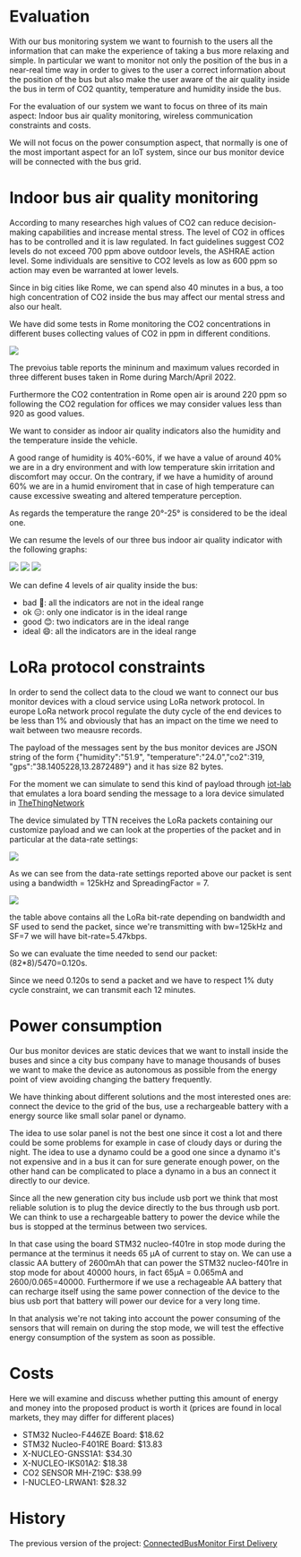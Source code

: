 # Evaluation

With our bus monitoring system we want to fournish to the users all the information that can make the experience of taking a bus more relaxing and simple.
In particular we want to monitor not only the position of the bus in a near-real time way in order to gives to the user a correct information about the position of the bus but also make the user aware of the air quality inside the bus in term of CO2 quantity, temperature and humidity inside the bus.

For the evaluation of our system we want to focus on three of its main aspect: Indoor bus air quality monitoring, wireless communication constraints and costs.

We will not focus on the power consumption aspect, that normally is one of the most important aspect for an IoT system, since our bus monitor device will be connected with the bus grid.

# **Indoor bus air quality monitoring**

According to many researches high values of CO2 can reduce decision-making capabilities and increase mental stress.
The level of CO2 in offices has to be controlled and it is law regulated. In fact guidelines suggest CO2 levels do not exceed 700 ppm above outdoor levels, the ASHRAE action level. Some individuals are sensitive to CO2 levels as low as 600 ppm so action may even be warranted at lower levels.

Since in big cities like Rome, we can spend also 40 minutes in a bus, a too high concentration of CO2 inside the bus may affect our mental stress and also our healt.

We have did some tests in Rome monitoring the CO2 concentrations in different buses collecting values of CO2 in ppm in different conditions.

![](img/co2_bus_table.JPG)

The prevoius table reports the mininum and maximum values recorded in three different buses taken in Rome during March/April 2022.

Furthermore the CO2 contentration in Rome open air is around 220 ppm so following the CO2 regulation for offices we may consider values less than 920 as good values.

We want to consider as indoor air quality indicators also the humidity and the temperature inside the vehicle.

A good range of humidity is 40%-60%, if we have a value of around 40% we are in a dry environment and with low temperature skin irritation and discomfort may occur.
On the contrary, if we have a humidity of around 60% we are in a humid enviroment that in case of high temperature can cause excessive sweating and altered temperature perception.

As regards the temperature the range 20°-25° is considered to be the ideal one.

We can resume the levels of our three bus indoor air quality indicator with the following graphs:

![](img/co2_graph.JPG)
![](img/temp_graph.JPG)
![](img/hum_graph.JPG)

We can define 4 levels of air quality inside the bus:
- bad   🥵: all the indicators are not in the ideal range
- ok    😑: only one indicator is in the ideal range
- good  😊: two indicators are in the ideal range
- ideal 😄: all the indicators are in the ideal range

# **LoRa protocol constraints**

In order to send the collect data to the cloud we want to connect our bus monitor devices with a cloud service using LoRa network protocol.
In europe LoRa network procol regulate the duty cycle of the end devices to be less than 1% and obviously that has an impact on the time we need to wait between two meausre records.

The payload of the messages sent by the bus monitor devices are JSON string of the form {"humidity":"51.9", "temperature":"24.0","co2":319, "gps":"38.1405228,13.2872489"} and it has size 82 bytes.

For the moment we can simulate to send this kind of payload through [iot-lab](https://www.iot-lab.info/) that emulates a lora board sending the message to a lora device simulated in [TheThingNetwork](https://www.thethingsnetwork.org/)

The device simulated by TTN receives the LoRa packets containing our customize payload and we can look at the properties of the packet and in particular at the data-rate settings:

![](img/lora_sett.JPG)

As we can see from the data-rate settings reported above our packet is sent using a bandwidth = 125kHz and SpreadingFactor = 7.

![](img/lora_dr.JPG)

the table above contains all the LoRa bit-rate depending on bandwidth and SF used to send the packet, since we're transmitting with bw=125kHz and SF=7 we will have bit-rate=5.47kbps. 

So we can evaluate the time needed to send our packet: (82*8)/5470=0.120s.

Since we need 0.120s to send a packet and we have to respect 1% duty cycle constraint, we can transmit each 12 minutes.


# **Power consumption**

Our bus monitor devices are static devices that we want to install inside the buses and since a city bus company have to manage thousands of buses we want to make the device as autonomous as possible from the energy point of view avoiding changing the battery frequently.

We have thinking about different solutions and the most interested ones are: connect the device to the grid of the bus, use a rechargeable battery with a energy source like small solar panel or dynamo.

The idea to use solar panel is not the best one since it cost a lot and there could be some problems for example in case of cloudy days or during the night.
The idea to use a dynamo could be a good one since a dynamo it's not expensive and in a bus it can for sure generate enough power, on the other hand can be complicated to place a dynamo in a bus an connect it directly to our device.

Since all the new generation city bus include usb port we think that most reliable solution is to plug the device directly to the bus through usb port.
We can think to use a rechargeable battery to power the device while the bus is stopped at the terminus between two services.

In that case using the board STM32 nucleo-f401re in stop mode during the permance at the terminus it needs 65 μA of current to stay on. 
We can use a classic AA buttery of 2600mAh that can power the STM32 nucleo-f401re in stop mode for about 40000 hours, in fact 65μA = 0.065mA and 2600/0.065=40000.
Furthermore if we use a rechageable AA battery that can recharge itself using the same power connection of the device to the bius usb port that battery will power our device for a very long time.

In that analysis we're not taking into account the power consuming of the sensors that will remain on during the stop mode, we will test the effective energy consumption of the system as soon as possible.


# **Costs**
Here we will examine and discuss whether putting this amount of energy and money into the proposed product is worth it (prices are found in local markets, they may differ for different places)
- STM32 Nucleo-F446ZE Board: $18.62
- STM32 Nucleo-F401RE Board: $13.83
- X-NUCLEO-GNSS1A1: $34.30
- X-NUCLEO-IKS01A2: $18.38
- CO2 SENSOR MH-Z19C: $38.99
- I-NUCLEO-LRWAN1: $28.32


# History
 
The previous version of the project: <a href="https://github.com/FrancescoCrino/ConnectedBusMonitor/releases/tag/v1.0">ConnectedBusMonitor First Delivery</a>
